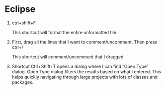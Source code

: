 # Eclipse

1. ctrl+shift+F
    
    This shortcut will format the entire unformatted file
    

1. First, drag all the lines that I want to comment/uncomment. Then press ctrl+/
    
    This shortcut will comment/uncomment that I dragged
    

1. Shortcut Ctrl+Shift+T opens a dialog where I can find ”Open Type” dialog. Open Type dialog filters the results based on what I entered. This helps quickly navigating through large projects with lots of classes and packages.
